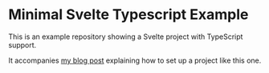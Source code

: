 # Minimal Svelte Typescript Example

This is an example repository showing a Svelte project with TypeScript support.

It accompanies [my blog post](https://blog.scottlogic.com/2020/07/24/svelte-ts.html) explaining how to set up a project like this one.
